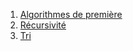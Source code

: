 1. [Algorithmes de première](./6.1_algos_premiere/cours.md)
2. [Récursivité](./6.2_recursivite/cours.md)
3. [Tri](./6.3_Tri/cours.md)